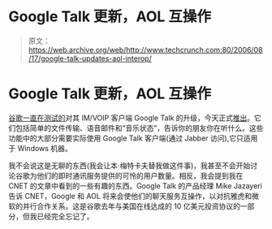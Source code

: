 # Google Talk 更新，AOL 互操作

> 原文：<https://web.archive.org/web/http://www.techcrunch.com:80/2006/08/17/google-talk-updates-aol-interop/>

# Google Talk 更新，AOL 互操作

 [](https://web.archive.org/web/20220816163908/http://www.google.com/talk/) [谷歌一直在测试的](https://web.archive.org/web/20220816163908/http://www.beta.techcrunch.com/2006/07/28/google-talk-swings-back/)对其 IM/VOIP 客户端 Google Talk 的升级，今天正式[推出](https://web.archive.org/web/20220816163908/http://googletalk.blogspot.com/2006/08/its-finally-here.html)。它们包括简单的文件传输、语音邮件和“音乐状态”，告诉你的朋友你在听什么。这些功能中的大部分需要实际使用 Google Talk 客户端(通过 Jabber 访问),它只适用于 Windows 机器。

我不会说这是无聊的东西(我会让本·梅特卡夫替我做这件事)，我甚至不会开始讨论谷歌为他们的即时通讯服务提供的可怜的用户数量。相反，我会提到我在 CNET 的文章中看到的一些有趣的东西。Google Talk 的产品经理 Mike Jazayeri 告诉 CNET，Google 和 AOL 将来会使他们的聊天服务互操作，以对抗雅虎和微软的并行合作关系。这是谷歌去年与美国在线达成的 10 亿美元投资协议的一部分，但我已经完全忘记了。